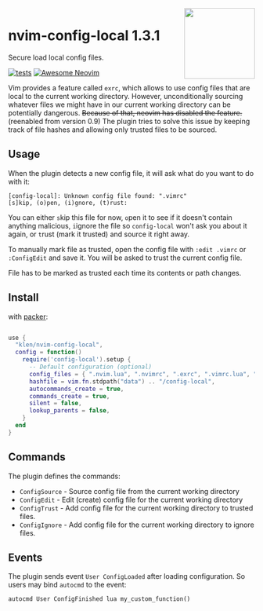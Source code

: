 <img src="https://neovim.io/logos/neovim-mark-flat.png" align="right" width="144" />

# nvim-config-local 1.3.1

Secure load local config files.

[![tests](https://github.com/klen/nvim-config-local/actions/workflows/tests.yml/badge.svg)](https://github.com/klen/nvim-config-local/actions/workflows/tests.yml)
[![Awesome Neovim](https://awesome.re/badge-flat.svg)](https://github.com/rockerBOO/awesome-neovim)

Vim provides a feature called `exrc`, which allows to use config files that are
local to the current working directory. However, unconditionally sourcing
whatever files we might have in our current working directory can be
potentially dangerous. ~~Because of that, neovim has disabled the feature.~~
(reenabled from version 0.9) The plugin tries to solve this issue by keeping
track of file hashes and allowing only trusted files to be sourced.

## Usage

When the plugin detects a new config file, it will ask what do you want to do
with it:

```
[config-local]: Unknown config file found: ".vimrc"
[s]kip, (o)pen, (i)gnore, (t)rust:
```

You can either `s`kip this file for now, `o`pen it to see if it doesn't contain
anything malicious, `i`ignore the file so `config-local` won't ask you about it
again, or `t`rust (mark it trusted) and source it right away.

To manually mark file as trusted, open the config file with `:edit .vimrc` or
`:ConfigEdit` and save it. You will be asked to trust the current config file.

File has to be marked as trusted each time its contents or path changes.

## Install

with [packer](https://github.com/wbthomason/packer.nvim):

```lua

use {
  "klen/nvim-config-local",
  config = function()
    require('config-local').setup {
      -- Default configuration (optional)
      config_files = { ".nvim.lua", ".nvimrc", ".exrc", ".vimrc.lua", ".vimrc" }, -- Config file patterns to load (lua supported)
      hashfile = vim.fn.stdpath("data") .. "/config-local",                       -- Where the plugin keeps files data
      autocommands_create = true,                                                 -- Create autocommands (VimEnter, DirectoryChanged)
      commands_create = true,                                                     -- Create commands (ConfigSource, ConfigEdit, ConfigTrust, ConfigIgnore)
      silent = false,                                                             -- Disable plugin messages (Config loaded/ignored)
      lookup_parents = false,                                                     -- Lookup config files in parent directories
    }
  end
}
```

## Commands

The plugin defines the commands:

- `ConfigSource` - Source config file from the current working directory
- `ConfigEdit` - Edit (create) config file for the current working directory
- `ConfigTrust` - Add config file for the current working directory to trusted files.
- `ConfigIgnore` - Add config file for the current working directory to ignore files.

## Events

The plugin sends event `User ConfigLoaded` after loading configuration.
So users may bind `autocmd` to the event:

```vim
autocmd User ConfigFinished lua my_custom_function()
```
